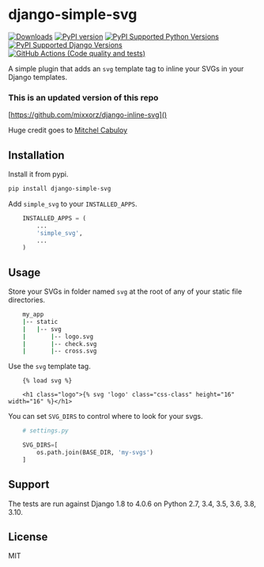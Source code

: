 # django-simple-svg

[![Downloads](https://pepy.tech/badge/django-simple-svg)](https://pepy.tech/project/django-simple-svg)
[![PyPI version](https://badge.fury.io/py/django-simple-svg.svg)](https://badge.fury.io/py/django-simple-svg)
[![PyPI Supported Python Versions](https://img.shields.io/pypi/pyversions/django-simple-svg.svg)](https://pypi.python.org/pypi/django-simple-svg/)
[![PyPI Supported Django Versions](https://img.shields.io/pypi/djversions/django-simple-svg.svg)](https://docs.djangoproject.com/en/dev/releases/)
[![GitHub Actions (Code quality and tests)](https://github.com/mixxorz/slippers/workflows/Code%20quality%20and%20tests/badge.svg)](https://github.com/xshapira/django-simple-svg)

A simple plugin that adds an ``svg`` template tag to inline your SVGs in your
Django templates.

### This is an updated version of this repo

[https://github.com/mixxorz/django-inline-svg]()

Huge credit goes to [Mitchel Cabuloy](https://github.com/mixxorz)

## Installation

Install it from pypi.

```bash
pip install django-simple-svg
```

Add ```simple_svg``` to your ```INSTALLED_APPS```.

```python
    INSTALLED_APPS = (
        ...
        'simple_svg',
        ...
    )
```

## Usage

Store your SVGs in folder named ```svg``` at the root of any of your static file
directories.

```bash
    my_app
    |-- static
    |   |-- svg
    |       |-- logo.svg
    |       |-- check.svg
    |       |-- cross.svg
```

Use the ```svg``` template tag.

```django
    {% load svg %}

    <h1 class="logo">{% svg 'logo' class="css-class" height="16" width="16" %}</h1>
```

You can set ```SVG_DIRS``` to control where to look for your svgs.

```python
    # settings.py

    SVG_DIRS=[
        os.path.join(BASE_DIR, 'my-svgs')
    ]
```

## Support

The tests are run against Django 1.8 to 4.0.6 on Python 2.7, 3.4, 3.5, 3.6, 3.8, 3.10.

## License

MIT
